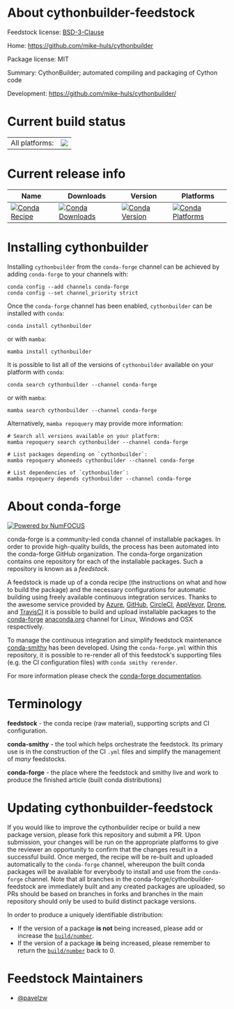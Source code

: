 About cythonbuilder-feedstock
=============================

Feedstock license: [BSD-3-Clause](https://github.com/conda-forge/cythonbuilder-feedstock/blob/main/LICENSE.txt)

Home: https://github.com/mike-huls/cythonbuilder

Package license: MIT

Summary: CythonBuilder; automated compiling and packaging of Cython code

Development: https://github.com/mike-huls/cythonbuilder/

Current build status
====================


<table><tr><td>All platforms:</td>
    <td>
      <a href="https://dev.azure.com/conda-forge/feedstock-builds/_build/latest?definitionId=18740&branchName=main">
        <img src="https://dev.azure.com/conda-forge/feedstock-builds/_apis/build/status/cythonbuilder-feedstock?branchName=main">
      </a>
    </td>
  </tr>
</table>

Current release info
====================

| Name | Downloads | Version | Platforms |
| --- | --- | --- | --- |
| [![Conda Recipe](https://img.shields.io/badge/recipe-cythonbuilder-green.svg)](https://anaconda.org/conda-forge/cythonbuilder) | [![Conda Downloads](https://img.shields.io/conda/dn/conda-forge/cythonbuilder.svg)](https://anaconda.org/conda-forge/cythonbuilder) | [![Conda Version](https://img.shields.io/conda/vn/conda-forge/cythonbuilder.svg)](https://anaconda.org/conda-forge/cythonbuilder) | [![Conda Platforms](https://img.shields.io/conda/pn/conda-forge/cythonbuilder.svg)](https://anaconda.org/conda-forge/cythonbuilder) |

Installing cythonbuilder
========================

Installing `cythonbuilder` from the `conda-forge` channel can be achieved by adding `conda-forge` to your channels with:

```
conda config --add channels conda-forge
conda config --set channel_priority strict
```

Once the `conda-forge` channel has been enabled, `cythonbuilder` can be installed with `conda`:

```
conda install cythonbuilder
```

or with `mamba`:

```
mamba install cythonbuilder
```

It is possible to list all of the versions of `cythonbuilder` available on your platform with `conda`:

```
conda search cythonbuilder --channel conda-forge
```

or with `mamba`:

```
mamba search cythonbuilder --channel conda-forge
```

Alternatively, `mamba repoquery` may provide more information:

```
# Search all versions available on your platform:
mamba repoquery search cythonbuilder --channel conda-forge

# List packages depending on `cythonbuilder`:
mamba repoquery whoneeds cythonbuilder --channel conda-forge

# List dependencies of `cythonbuilder`:
mamba repoquery depends cythonbuilder --channel conda-forge
```


About conda-forge
=================

[![Powered by
NumFOCUS](https://img.shields.io/badge/powered%20by-NumFOCUS-orange.svg?style=flat&colorA=E1523D&colorB=007D8A)](https://numfocus.org)

conda-forge is a community-led conda channel of installable packages.
In order to provide high-quality builds, the process has been automated into the
conda-forge GitHub organization. The conda-forge organization contains one repository
for each of the installable packages. Such a repository is known as a *feedstock*.

A feedstock is made up of a conda recipe (the instructions on what and how to build
the package) and the necessary configurations for automatic building using freely
available continuous integration services. Thanks to the awesome service provided by
[Azure](https://azure.microsoft.com/en-us/services/devops/), [GitHub](https://github.com/),
[CircleCI](https://circleci.com/), [AppVeyor](https://www.appveyor.com/),
[Drone](https://cloud.drone.io/welcome), and [TravisCI](https://travis-ci.com/)
it is possible to build and upload installable packages to the
[conda-forge](https://anaconda.org/conda-forge) [anaconda.org](https://anaconda.org/)
channel for Linux, Windows and OSX respectively.

To manage the continuous integration and simplify feedstock maintenance
[conda-smithy](https://github.com/conda-forge/conda-smithy) has been developed.
Using the ``conda-forge.yml`` within this repository, it is possible to re-render all of
this feedstock's supporting files (e.g. the CI configuration files) with ``conda smithy rerender``.

For more information please check the [conda-forge documentation](https://conda-forge.org/docs/).

Terminology
===========

**feedstock** - the conda recipe (raw material), supporting scripts and CI configuration.

**conda-smithy** - the tool which helps orchestrate the feedstock.
                   Its primary use is in the construction of the CI ``.yml`` files
                   and simplify the management of *many* feedstocks.

**conda-forge** - the place where the feedstock and smithy live and work to
                  produce the finished article (built conda distributions)


Updating cythonbuilder-feedstock
================================

If you would like to improve the cythonbuilder recipe or build a new
package version, please fork this repository and submit a PR. Upon submission,
your changes will be run on the appropriate platforms to give the reviewer an
opportunity to confirm that the changes result in a successful build. Once
merged, the recipe will be re-built and uploaded automatically to the
`conda-forge` channel, whereupon the built conda packages will be available for
everybody to install and use from the `conda-forge` channel.
Note that all branches in the conda-forge/cythonbuilder-feedstock are
immediately built and any created packages are uploaded, so PRs should be based
on branches in forks and branches in the main repository should only be used to
build distinct package versions.

In order to produce a uniquely identifiable distribution:
 * If the version of a package **is not** being increased, please add or increase
   the [``build/number``](https://docs.conda.io/projects/conda-build/en/latest/resources/define-metadata.html#build-number-and-string).
 * If the version of a package **is** being increased, please remember to return
   the [``build/number``](https://docs.conda.io/projects/conda-build/en/latest/resources/define-metadata.html#build-number-and-string)
   back to 0.

Feedstock Maintainers
=====================

* [@pavelzw](https://github.com/pavelzw/)

